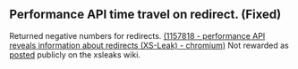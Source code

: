 ## Performance API time travel on redirect. (Fixed)
Returned negative numbers for redirects. [(1157818 - performance API reveals information about redirects (XS-Leak) - chromium)](https://bugs.chromium.org/p/chromium/issues/detail?id=1157818) Not rewarded as [posted](https://github.com/xsleaks/wiki/pull/69) publicly on the xsleaks wiki.
